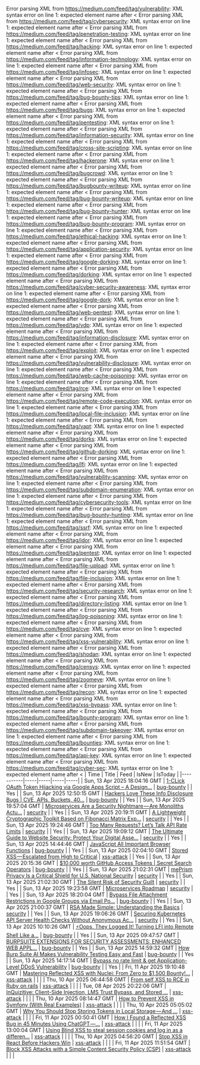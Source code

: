 Error parsing XML from https://medium.com/feed/tag/vulnerability: XML syntax error on line 1: expected element name after <
Error parsing XML from https://medium.com/feed/tag/cybersecurity: XML syntax error on line 1: expected element name after <
Error parsing XML from https://medium.com/feed/tag/penetration-testing: XML syntax error on line 1: expected element name after <
Error parsing XML from https://medium.com/feed/tag/hacking: XML syntax error on line 1: expected element name after <
Error parsing XML from https://medium.com/feed/tag/information-technology: XML syntax error on line 1: expected element name after <
Error parsing XML from https://medium.com/feed/tag/infosec: XML syntax error on line 1: expected element name after <
Error parsing XML from https://medium.com/feed/tag/web-security: XML syntax error on line 1: expected element name after <
Error parsing XML from https://medium.com/feed/tag/bug-bounty-tips: XML syntax error on line 1: expected element name after <
Error parsing XML from https://medium.com/feed/tag/bugs: XML syntax error on line 1: expected element name after <
Error parsing XML from https://medium.com/feed/tag/pentesting: XML syntax error on line 1: expected element name after <
Error parsing XML from https://medium.com/feed/tag/information-security: XML syntax error on line 1: expected element name after <
Error parsing XML from https://medium.com/feed/tag/cross-site-scripting: XML syntax error on line 1: expected element name after <
Error parsing XML from https://medium.com/feed/tag/hackerone: XML syntax error on line 1: expected element name after <
Error parsing XML from https://medium.com/feed/tag/bugcrowd: XML syntax error on line 1: expected element name after <
Error parsing XML from https://medium.com/feed/tag/bugbounty-writeup: XML syntax error on line 1: expected element name after <
Error parsing XML from https://medium.com/feed/tag/bug-bounty-writeup: XML syntax error on line 1: expected element name after <
Error parsing XML from https://medium.com/feed/tag/bug-bounty-hunter: XML syntax error on line 1: expected element name after <
Error parsing XML from https://medium.com/feed/tag/bug-bounty-program: XML syntax error on line 1: expected element name after <
Error parsing XML from https://medium.com/feed/tag/ethical-hacking: XML syntax error on line 1: expected element name after <
Error parsing XML from https://medium.com/feed/tag/application-security: XML syntax error on line 1: expected element name after <
Error parsing XML from https://medium.com/feed/tag/google-dorking: XML syntax error on line 1: expected element name after <
Error parsing XML from https://medium.com/feed/tag/dorking: XML syntax error on line 1: expected element name after <
Error parsing XML from https://medium.com/feed/tag/cyber-security-awareness: XML syntax error on line 1: expected element name after <
Error parsing XML from https://medium.com/feed/tag/google-dork: XML syntax error on line 1: expected element name after <
Error parsing XML from https://medium.com/feed/tag/web-pentest: XML syntax error on line 1: expected element name after <
Error parsing XML from https://medium.com/feed/tag/vdp: XML syntax error on line 1: expected element name after <
Error parsing XML from https://medium.com/feed/tag/information-disclosure: XML syntax error on line 1: expected element name after <
Error parsing XML from https://medium.com/feed/tag/exploit: XML syntax error on line 1: expected element name after <
Error parsing XML from https://medium.com/feed/tag/vulnerability-disclosure: XML syntax error on line 1: expected element name after <
Error parsing XML from https://medium.com/feed/tag/web-cache-poisoning: XML syntax error on line 1: expected element name after <
Error parsing XML from https://medium.com/feed/tag/rce: XML syntax error on line 1: expected element name after <
Error parsing XML from https://medium.com/feed/tag/remote-code-execution: XML syntax error on line 1: expected element name after <
Error parsing XML from https://medium.com/feed/tag/local-file-inclusion: XML syntax error on line 1: expected element name after <
Error parsing XML from https://medium.com/feed/tag/vapt: XML syntax error on line 1: expected element name after <
Error parsing XML from https://medium.com/feed/tag/dorks: XML syntax error on line 1: expected element name after <
Error parsing XML from https://medium.com/feed/tag/github-dorking: XML syntax error on line 1: expected element name after <
Error parsing XML from https://medium.com/feed/tag/lfi: XML syntax error on line 1: expected element name after <
Error parsing XML from https://medium.com/feed/tag/vulnerability-scanning: XML syntax error on line 1: expected element name after <
Error parsing XML from https://medium.com/feed/tag/subdomain-enumeration: XML syntax error on line 1: expected element name after <
Error parsing XML from https://medium.com/feed/tag/cybersecurity-tools: XML syntax error on line 1: expected element name after <
Error parsing XML from https://medium.com/feed/tag/bug-bounty-hunting: XML syntax error on line 1: expected element name after <
Error parsing XML from https://medium.com/feed/tag/ssrf: XML syntax error on line 1: expected element name after <
Error parsing XML from https://medium.com/feed/tag/idor: XML syntax error on line 1: expected element name after <
Error parsing XML from https://medium.com/feed/tag/pentest: XML syntax error on line 1: expected element name after <
Error parsing XML from https://medium.com/feed/tag/file-upload: XML syntax error on line 1: expected element name after <
Error parsing XML from https://medium.com/feed/tag/file-inclusion: XML syntax error on line 1: expected element name after <
Error parsing XML from https://medium.com/feed/tag/security-research: XML syntax error on line 1: expected element name after <
Error parsing XML from https://medium.com/feed/tag/directory-listing: XML syntax error on line 1: expected element name after <
Error parsing XML from https://medium.com/feed/tag/log-poisoning: XML syntax error on line 1: expected element name after <
Error parsing XML from https://medium.com/feed/tag/cve: XML syntax error on line 1: expected element name after <
Error parsing XML from https://medium.com/feed/tag/xss-vulnerability: XML syntax error on line 1: expected element name after <
Error parsing XML from https://medium.com/feed/tag/shodan: XML syntax error on line 1: expected element name after <
Error parsing XML from https://medium.com/feed/tag/censys: XML syntax error on line 1: expected element name after <
Error parsing XML from https://medium.com/feed/tag/zoomeye: XML syntax error on line 1: expected element name after <
Error parsing XML from https://medium.com/feed/tag/recon: XML syntax error on line 1: expected element name after <
Error parsing XML from https://medium.com/feed/tag/xss-bypass: XML syntax error on line 1: expected element name after <
Error parsing XML from https://medium.com/feed/tag/bounty-program: XML syntax error on line 1: expected element name after <
Error parsing XML from https://medium.com/feed/tag/subdomain-takeover: XML syntax error on line 1: expected element name after <
Error parsing XML from https://medium.com/feed/tag/bounties: XML syntax error on line 1: expected element name after <
Error parsing XML from https://medium.com/feed/tag/api-key: XML syntax error on line 1: expected element name after <
Error parsing XML from https://medium.com/feed/tag/cyber-sec: XML syntax error on line 1: expected element name after <
| Time | Title | Feed | IsNew | IsToday |
|-----------|-----|-----|-----|-----|
| Sun, 13 Apr 2025 18:04:16 GMT | [1-CLick OAuth Token Hijacking via Google Apps Script – A Design...](https://freedium.cfd/https://medium.com/p/02c6997254ff) | [bug-bounty](https://medium.com/feed/tag/bug-bounty) |  | Yes |
| Sun, 13 Apr 2025 12:50:15 GMT | [Hackers Love These Info Disclosure Bugs \| CVE, APIs, Buckets, 40...](https://freedium.cfd/https://medium.com/p/a8b2f7103bb0) | [bug-bounty](https://medium.com/feed/tag/bug-bounty) |  | Yes |
| Sun, 13 Apr 2025 19:57:04 GMT | [Microservices Are a Security Nightmare — Are Monoliths Actu...](https://freedium.cfd/https://medium.com/p/85dd56f46ad2) | [security](https://medium.com/feed/tag/security) |  | Yes |
| Sun, 13 Apr 2025 20:19:11 GMT | [A Lightweight Cryptographic Toolkit Based on Fibonacci Matrix Exp...](https://freedium.cfd/https://medium.com/p/484a9cf0a0a1) | [security](https://medium.com/feed/tag/security) |  | Yes |
| Sun, 13 Apr 2025 19:24:46 GMT | [Too Many Requests? Let’s Talk API Rate Limits](https://freedium.cfd/https://medium.com/p/cf2de1ef2da8) | [security](https://medium.com/feed/tag/security) |  | Yes |
| Sun, 13 Apr 2025 19:09:12 GMT | [The Ultimate Guide to Website Security: Protect Your Digital Asse...](https://freedium.cfd/https://medium.com/p/099e189b5ae7) | [security](https://medium.com/feed/tag/security) |  | Yes |
| Sun, 13 Apr 2025 14:44:46 GMT | [JavaScript All Important Browser Functions](https://freedium.cfd/https://medium.com/p/f40423714ebb) | [bug-bounty](https://medium.com/feed/tag/bug-bounty) |  | Yes |
| Sun, 13 Apr 2025 02:04:10 GMT | [Stored XSS — Escalated from High to Critical](https://freedium.cfd/https://medium.com/p/079b5ab44444) | [xss-attack](https://medium.com/feed/tag/xss-attack) |  | Yes |
| Sun, 13 Apr 2025 20:15:36 GMT | [$10,000 worth GitHub Access Tokens \| Secret Search Operators](https://freedium.cfd/https://medium.com/p/c67b09062a38) | [bug-bounty](https://medium.com/feed/tag/bug-bounty) |  | Yes |
| Sun, 13 Apr 2025 21:02:31 GMT | [mePrism Privacy Is a Critical Shield for U.S. National Security](https://freedium.cfd/https://medium.com/p/3a8f24b44614) | [security](https://medium.com/feed/tag/security) |  | Yes |
| Sun, 13 Apr 2025 21:02:30 GMT | [The Silent Risk of Security Guilt](https://freedium.cfd/https://medium.com/p/c44a35e7928b) | [security](https://medium.com/feed/tag/security) |  | Yes |
| Sun, 13 Apr 2025 19:23:58 GMT | [Microservices Roadmap](https://freedium.cfd/https://medium.com/p/1e8a3b84bee8) | [security](https://medium.com/feed/tag/security) |  | Yes |
| Sun, 13 Apr 2025 18:20:04 GMT | [Bypass File Attachment Restrictions in Google Groups via Email Po...](https://freedium.cfd/https://medium.com/p/5d96fe39e46d) | [bug-bounty](https://medium.com/feed/tag/bug-bounty) |  | Yes |
| Sun, 13 Apr 2025 21:00:37 GMT | [RSA Made Simple: Understanding the Basics](https://freedium.cfd/https://medium.com/p/a95ea727dd68) | [security](https://medium.com/feed/tag/security) |  | Yes |
| Sun, 13 Apr 2025 19:06:26 GMT | [Securing Kubernetes API Server Health Checks Without Anonymous Ac...](https://freedium.cfd/https://medium.com/p/0be907fbf5e8) | [security](https://medium.com/feed/tag/security) |  | Yes |
| Sun, 13 Apr 2025 10:10:26 GMT | [⚡️Oops, They Logged It!  Turning LFI into Remote Shell Like a...](https://freedium.cfd/https://medium.com/p/272e81c5315f) | [bug-bounty](https://medium.com/feed/tag/bug-bounty) |  | Yes |
| Sun, 13 Apr 2025 09:47:57 GMT | [ BURPSUITE EXTENSIONS FOR SECURITY ASSESSMENTS: ENHANCED WEB APPL...](https://freedium.cfd/https://medium.com/p/922d2002bf0d) | [bug-bounty](https://medium.com/feed/tag/bug-bounty) |  | Yes |
| Sun, 13 Apr 2025 14:59:32 GMT | [How Burp Suite AI Makes Vulnerability Testing Easy and Fast](https://freedium.cfd/https://medium.com/p/03b6ca0ca6e5) | [bug-bounty](https://medium.com/feed/tag/bug-bounty) |  | Yes |
| Sun, 13 Apr 2025 14:17:14 GMT | [Bypass no rate limit & get Application-Level DDoS Vulnerability](https://freedium.cfd/https://medium.com/p/bb4bae99f3a4) | [bug-bounty](https://medium.com/feed/tag/bug-bounty) |  | Yes |
| Fri, 11 Apr 2025 19:10:48 GMT | [ Mastering Reflected XSS with Nuclei: From Zero to $1,500 Bounty!...](https://freedium.cfd/https://medium.com/p/eb5115a1aaf0) | [xss-attack](https://medium.com/feed/tag/xss-attack) |  |  |
| Thu, 10 Apr 2025 06:44:58 GMT | [From self XSS to RCE in Ruby on rails](https://freedium.cfd/https://medium.com/p/1f9f2d33c1cb) | [xss-attack](https://medium.com/feed/tag/xss-attack) |  |  |
| Tue, 08 Apr 2025 20:22:06 GMT | [InQuizitive: Client-Side Injection, LMS Trust Bypass, and Stored ...](https://freedium.cfd/https://medium.com/p/0ea4da8d22fa) | [xss-attack](https://medium.com/feed/tag/xss-attack) |  |  |
| Thu, 10 Apr 2025 08:14:47 GMT | [How to Prevent XSS in Symfony (With Real Examples)](https://freedium.cfd/https://medium.com/p/1dfd45b27a19) | [xss-attack](https://medium.com/feed/tag/xss-attack) |  |  |
| Thu, 10 Apr 2025 05:05:02 GMT | [ Why You Should Stop Storing Tokens in Local Storage — And ...](https://freedium.cfd/https://medium.com/p/8ca79f10f979) | [xss-attack](https://medium.com/feed/tag/xss-attack) |  |  |
| Fri, 11 Apr 2025 00:50:41 GMT | [How I Found a Reflected XSS Bug in 45 Minutes Using ChatGPT —...](https://freedium.cfd/https://medium.com/p/bc700c4baea8) | [xss-attack](https://medium.com/feed/tag/xss-attack) |  |  |
| Fri, 11 Apr 2025 13:00:04 GMT | [Using Blind XSS to steal session cookies and log in as a differen...](https://freedium.cfd/https://medium.com/p/937cce53d829) | [xss-attack](https://medium.com/feed/tag/xss-attack) |  |  |
| Thu, 10 Apr 2025 04:56:20 GMT | [Stop XSS in React Before Hackers Win](https://freedium.cfd/https://medium.com/p/8c2908492c01) | [xss-attack](https://medium.com/feed/tag/xss-attack) |  |  |
| Fri, 11 Apr 2025 11:51:54 GMT | [️ Block XSS Attacks with a Simple Content Security Policy (CSP)](https://freedium.cfd/https://medium.com/p/cb0a2d5ff1c6) | [xss-attack](https://medium.com/feed/tag/xss-attack) |  |  |
